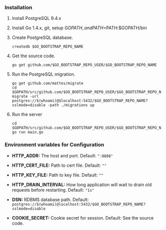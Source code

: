 ### Installation

1. Install PostgreSQL 9.4.x

2. Install Go 1.4.x, git, setup $GOPATH, and PATH=$PATH:$GOPATH/bin

3. Create PostgreSQL database.
    ```
    createdb $GO_BOOTSTRAP_REPO_NAME
    ```

4. Get the source code.
    ```
    go get github.com/$GO_BOOTSTRAP_REPO_USER/$GO_BOOTSTRAP_REPO_NAME
    ```

5. Run the PostgreSQL migration.
    ```
    go get github.com/mattes/migrate
    cd $GOPATH/src/github.com/$GO_BOOTSTRAP_REPO_USER/$GO_BOOTSTRAP_REPO_NAME
    migrate -url postgres://$(whoami)@$localhost:5432/$GO_BOOTSTRAP_REPO_NAME?sslmode=disable -path ./migrations up
    ```

6. Run the server
    ```
    cd $GOPATH/src/github.com/$GO_BOOTSTRAP_REPO_USER/$GO_BOOTSTRAP_REPO_NAME
    go run main.go
    ```

### Environment variables for Configuration

* **HTTP_ADDR:** The host and port. Default: `":8888"`

* **HTTP_CERT_FILE:** Path to cert file. Default: `""`

* **HTTP_KEY_FILE:** Path to key file. Default: `""`

* **HTTP_DRAIN_INTERVAL:** How long application will wait to drain old requests before restarting. Default: `"1s"`

* **DSN:** RDBMS database path. Default: `postgres://$(whoami)@localhost:5432/$GO_BOOTSTRAP_REPO_NAME?sslmode=disable`

* **COOKIE_SECRET:** Cookie secret for session. Default: See the source code.
